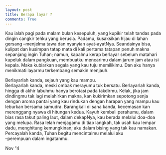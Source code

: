 ```yaml
---
layout: post
title: Berapa layar ?
comments: True
---
```


Kau ialah pagi pada malam bulan kesepuluh, yang kupikir telah tandas pada dingin cangkir tehku yang berusia. Padamu, kusaksikan hijau di lahan gersang –menjelma tawa dan nyanyian ayat-ayatNya. Seandainya bisa, kulipat dan kusimpan tatap mata di kali pertama tatapan penuh makna sepanjang ingin Tuhan; namun, kapalmu kerap berlayar sebelum matahari kupeluk dalam pangkuan, membuatku mencarimu dalam jarum jam atau isi kepala. Maka kubiarkan segala yang kau tuju memilikimu. Dan aku hanya menikmati layarmu terkembang semakin menjauh.

Berlayarlah kanda, sejauh yang kau mampu.  
Berlayarlah kanda, meski ombak merayumu tuk bersatu. Berlayarlah kanda, hingga di akhir labuhmu hanya berotasi pada takdirmu.  Kelak, jika jam dindingmu tak lagi melahirkan makna, kan kukirimkan sepotong senja dengan aroma pantai yang kau rindukan dengan harapan yang mampu kau leburkan bersama samudra. Barangkali di sana kanda, kecemasan kan merenggang nyawa di hitungan kedua. Kayuh kembali perahumu, dalam bias rasa takut paling laut, dalam dekapNya, kau berada melalui doa-doa yang melupa. Rasa lelah menjagamu di tiap langkah, tak usah kau lempar dadu, menghitung kemungkinan; aku dalam bising yang tak kau namakan. Percayalah kanda, Tuhan begitu mencintaimu melalui aku  
–perempuan dalam ingatanmu.

Nov "4